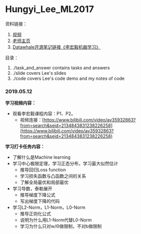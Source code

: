# Hungyi_Lee_ML2017

资料链接：

1. [视频](<https://www.bilibili.com/video/av35932863?from=search&seid=2134843831238226258>)
2. [老师主页](http://speech.ee.ntu.edu.tw/~tlkagk/courses_ML19.html)
3. [Datawhale开源笔记链接《李宏毅机器学习》](<https://datawhalechina.github.io/Leeml-Book/#/>)

目录：

1. ./task_and_answer  contains tasks and answers
2. ./slide covers Lee's slides
3. ./code covers Lee's code demo and my notes of code

### 2019.05.12

**学习视频内容：**

- 观看李宏毅课程内容：P1、P2。
  - 视频连接：[https://www.bilibili.com/video/av35932863?from=search&seid=2134843831238226258](https://www.bilibili.com/video/av35932863?from=search&seid=2134843831238226258)

**学习打卡任务内容：**

- 了解什么是Machine learning
- 学习中心极限定理，学习正态分布，学习最大似然估计
  - 推导回归Loss function
  - 学习损失函数与凸函数之间的关系
  - 了解全局最优和局部最优
- 学习导数，泰勒展开
  - 推导梯度下降公式
  - 写出梯度下降的代码
- 学习L2-Norm，L1-Norm，L0-Norm
  - 推导正则化公式
  - 说明为什么用L1-Norm代替L0-Norm
  - 学习为什么只对w/Θ做限制，不对b做限制
